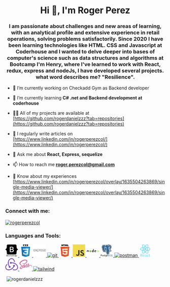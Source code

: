 <h1 align="center">Hi 👋, I'm Roger Perez</h1>
<h3 align="center">I am passionate about challenges and new areas of learning, with an analytical profile and extensive experience in retail operations, solving problems satisfactorily. Since 2020 I have been learning technologies like HTML. CSS and Javascript at Coderhouse and I wanted to delve deeper into bases of computer's science such as data structures and algorithms at Bootcamp I'm Henry, where I've learned to work with React, redux, express and nodeJs, I have developed several projects. what word describes me? "Resilience".</h3>

- 🔭 I’m currently working on Checkadd Gym as Backend developer

- 🌱 I’m currently learning **C# .net and  Backend development at coderhouse**

- 👨‍💻 All of my projects are available at [https://github.com/rogerdanielzzz?tab=repositories](https://github.com/rogerdanielzzz?tab=repositories)

- 📝 I regularly write articles on [https://www.linkedin.com/in/rogerperezcol/](https://www.linkedin.com/in/rogerperezcol/)

- 💬 Ask me about **React, Express, sequelize**

- 📫 How to reach me **roger.perezcol@gmail.com**

- 📄 Know about my experiences [https://www.linkedin.com/in/rogerperezcol/overlay/1635504263869/single-media-viewer/](https://www.linkedin.com/in/rogerperezcol/overlay/1635504263869/single-media-viewer/)

<h3 align="left">Connect with me:</h3>
<p align="left">
<a href="https://linkedin.com/in/rogerperezcol" target="blank"><img align="center" src="https://raw.githubusercontent.com/rahuldkjain/github-profile-readme-generator/master/src/images/icons/Social/linked-in-alt.svg" alt="rogerperezcol" height="30" width="40" /></a>
</p>

<h3 align="left">Languages and Tools:</h3>
<p align="left"> <a href="https://getbootstrap.com" target="_blank" rel="noreferrer"> <img src="https://raw.githubusercontent.com/devicons/devicon/master/icons/bootstrap/bootstrap-plain-wordmark.svg" alt="bootstrap" width="40" height="40"/> </a> <a href="https://www.w3schools.com/css/" target="_blank" rel="noreferrer"> <img src="https://raw.githubusercontent.com/devicons/devicon/master/icons/css3/css3-original-wordmark.svg" alt="css3" width="40" height="40"/> </a> <a href="https://expressjs.com" target="_blank" rel="noreferrer"> <img src="https://raw.githubusercontent.com/devicons/devicon/master/icons/express/express-original-wordmark.svg" alt="express" width="40" height="40"/> </a> <a href="https://git-scm.com/" target="_blank" rel="noreferrer"> <img src="https://www.vectorlogo.zone/logos/git-scm/git-scm-icon.svg" alt="git" width="40" height="40"/> </a> <a href="https://www.w3.org/html/" target="_blank" rel="noreferrer"> <img src="https://raw.githubusercontent.com/devicons/devicon/master/icons/html5/html5-original-wordmark.svg" alt="html5" width="40" height="40"/> </a> <a href="https://developer.mozilla.org/en-US/docs/Web/JavaScript" target="_blank" rel="noreferrer"> <img src="https://raw.githubusercontent.com/devicons/devicon/master/icons/javascript/javascript-original.svg" alt="javascript" width="40" height="40"/> </a> <a href="https://nodejs.org" target="_blank" rel="noreferrer"> <img src="https://raw.githubusercontent.com/devicons/devicon/master/icons/nodejs/nodejs-original-wordmark.svg" alt="nodejs" width="40" height="40"/> </a> <a href="https://www.postgresql.org" target="_blank" rel="noreferrer"> <img src="https://raw.githubusercontent.com/devicons/devicon/master/icons/postgresql/postgresql-original-wordmark.svg" alt="postgresql" width="40" height="40"/> </a> <a href="https://postman.com" target="_blank" rel="noreferrer"> <img src="https://www.vectorlogo.zone/logos/getpostman/getpostman-icon.svg" alt="postman" width="40" height="40"/> </a> <a href="https://reactjs.org/" target="_blank" rel="noreferrer"> <img src="https://raw.githubusercontent.com/devicons/devicon/master/icons/react/react-original-wordmark.svg" alt="react" width="40" height="40"/> </a> <a href="https://redux.js.org" target="_blank" rel="noreferrer"> <img src="https://raw.githubusercontent.com/devicons/devicon/master/icons/redux/redux-original.svg" alt="redux" width="40" height="40"/> </a> <a href="https://sass-lang.com" target="_blank" rel="noreferrer"> <img src="https://raw.githubusercontent.com/devicons/devicon/master/icons/sass/sass-original.svg" alt="sass" width="40" height="40"/> </a> <a href="https://tailwindcss.com/" target="_blank" rel="noreferrer"> <img src="https://www.vectorlogo.zone/logos/tailwindcss/tailwindcss-icon.svg" alt="tailwind" width="40" height="40"/> </a> </p>

<p>&nbsp;<img align="center" src="https://github-readme-stats.vercel.app/api?username=rogerdanielzzz&show_icons=true&locale=en" alt="rogerdanielzzz" /></p>
